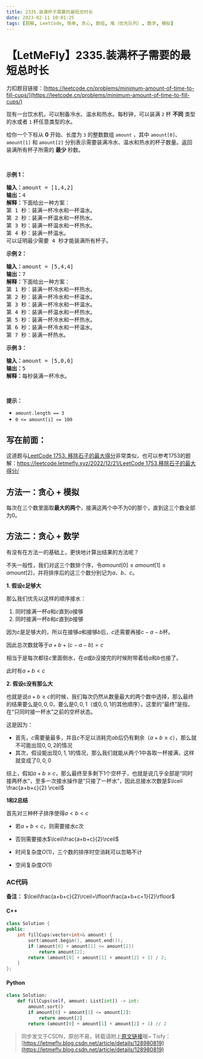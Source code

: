```yaml
---
title: 2335.装满杯子需要的最短总时长
date: 2023-02-11 10:01:25
tags: [题解, LeetCode, 简单, 贪心, 数组, 堆（优先队列）, 数学, 模拟]
---
```


# 【LetMeFly】2335.装满杯子需要的最短总时长

力扣题目链接：[https://leetcode.cn/problems/minimum-amount-of-time-to-fill-cups/](https://leetcode.cn/problems/minimum-amount-of-time-to-fill-cups/)

<p>现有一台饮水机，可以制备冷水、温水和热水。每秒钟，可以装满 <code>2</code> 杯 <strong>不同</strong> 类型的水或者 <code>1</code> 杯任意类型的水。</p>

<p>给你一个下标从 <strong>0</strong> 开始、长度为 <code>3</code> 的整数数组 <code>amount</code> ，其中 <code>amount[0]</code>、<code>amount[1]</code> 和 <code>amount[2]</code> 分别表示需要装满冷水、温水和热水的杯子数量。返回装满所有杯子所需的 <strong>最少</strong> 秒数。</p>

<p>&nbsp;</p>

<p><strong>示例 1：</strong></p>

<pre><strong>输入：</strong>amount = [1,4,2]
<strong>输出：</strong>4
<strong>解释：</strong>下面给出一种方案：
第 1 秒：装满一杯冷水和一杯温水。
第 2 秒：装满一杯温水和一杯热水。
第 3 秒：装满一杯温水和一杯热水。
第 4 秒：装满一杯温水。
可以证明最少需要 4 秒才能装满所有杯子。
</pre>

<p><strong>示例 2：</strong></p>

<pre><strong>输入：</strong>amount = [5,4,4]
<strong>输出：</strong>7
<strong>解释：</strong>下面给出一种方案：
第 1 秒：装满一杯冷水和一杯热水。
第 2 秒：装满一杯冷水和一杯温水。
第 3 秒：装满一杯冷水和一杯温水。
第 4 秒：装满一杯温水和一杯热水。
第 5 秒：装满一杯冷水和一杯热水。
第 6 秒：装满一杯冷水和一杯温水。
第 7 秒：装满一杯热水。
</pre>

<p><strong>示例 3：</strong></p>

<pre><strong>输入：</strong>amount = [5,0,0]
<strong>输出：</strong>5
<strong>解释：</strong>每秒装满一杯冷水。
</pre>

<p>&nbsp;</p>

<p><strong>提示：</strong></p>

<ul>
	<li><code>amount.length == 3</code></li>
	<li><code>0 &lt;= amount[i] &lt;= 100</code></li>
</ul>



## 写在前面：

这道题与[LeetCode 1753. 移除石子的最大得分](https://leetcode.cn/problems/maximum-score-from-removing-stones/)非常类似，也可以参考1753的题解：[https://leetcode.letmefly.xyz/2022/12/21/LeetCode 1753.移除石子的最大得分/](https://leetcode.letmefly.xyz/2022/12/21/LeetCode%201753.%E7%A7%BB%E9%99%A4%E7%9F%B3%E5%AD%90%E7%9A%84%E6%9C%80%E5%A4%A7%E5%BE%97%E5%88%86/)

## 方法一：贪心 + 模拟

每次在三个数里面取**最大的两个**，接满这两个中不为0的那个，直到这三个数全部为0。

## 方法二：贪心 + 数学

有没有在方法一的基础上，更快地计算出结果的方法呢？

不失一般性，我们对这三个数排个序，令$amount[0]\leq amount[1]\leq amount[2]$，并将排序后的这三个数分别记为$a$、$b$、$c$。

**1. 假设c足够大**

那么我们优先以这样的顺序接水：

1. 同时接满一杯$a$和$c$直到$a$接够
2. 同时接满一杯$b$和$c$直到$b$接够

因为$c$是足够大的，所以在接够$a$和接够$b$后，$c$还需要再接$c-a-b$杯。

因此总次数就等于$a+b+(c-a-b)=c$

相当于是每次都往$c$里面倒水，在$a$或$b$没接完的时候附带着给$a$和$b$也接了。

此时有$a+b<c$

**2. 假设c没有那么大**

也就是说$a+b\geq c$的时候，我们每次仍然从数量最大的两个数中选择，那么最终的结果要么是$0, 0, 0$，要么是$0, 0, 1$（或$0,0,1$的其他顺序）。这里的“最终”是指，在“只同时接一杯水”之前的空杯状态。

这是因为：

+ 首先，$c$需要量最多，并且$c$不足以消耗完$ab$后仍有剩余（$a+b\geq c$），那么就不可能出现$0, 0, 2$的情况
+ 其次，假设能出现$0, 1, 1$的情况，那么我们就能从两个$1$中各取一杯接满，这样就变成了$0, 0, 0$

综上，假如$a+b\geq c$，那么最终至多剩下1个空杯子，也就是说几乎全部是“同时接两杯水”，至多一次接水操作是“只接了一杯水”，因此总接水次数是$\lceil \frac{a+b+c}{2} \rceil$

**1和2总结**

首先对三种杯子排序使得$a<b<c$

+ 若$a+b<c$，则需要接水$c$次
+ 否则需要接水$\lceil\frac{a+b+c}{2}\rceil$

+ 时间复杂度$O(1)$，三个数的排序时空消耗可以忽略不计
+ 空间复杂度$O(1)$

### AC代码

**备注：** $\lceil\frac{a+b+c}{2}\rceil=\lfloor\frac{a+b+c+1}{2}\rfloor$

#### C++

```cpp
class Solution {
public:
    int fillCups(vector<int>& amount) {
        sort(amount.begin(), amount.end());
        if (amount[0] + amount[1] <= amount[2])
            return amount[2];
        return (amount[0] + amount[1] + amount[2] + 1) / 2;
    }
};
```

#### Python

```python
class Solution:
    def fillCups(self, amount: List[int]) -> int:
        amount.sort()
        if amount[0] + amount[1] <= amount[2]:
            return amount[2]
        return (amount[0] + amount[1] + amount[2] + 1) // 2
```

> 同步发文于CSDN，原创不易，转载请附上[原文链接](https://leetcode.letmefly.xyz/2023/02/11/LeetCode%202335.%E8%A3%85%E6%BB%A1%E6%9D%AF%E5%AD%90%E9%9C%80%E8%A6%81%E7%9A%84%E6%9C%80%E7%9F%AD%E6%80%BB%E6%97%B6%E9%95%BF/)哦~
> Tisfy：[https://letmefly.blog.csdn.net/article/details/128980819](https://letmefly.blog.csdn.net/article/details/128980819)
